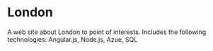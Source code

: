 # London
A web site about London to point of interests. Includes the following technologies: Angular.js, Node.js, Azue, SQL 
